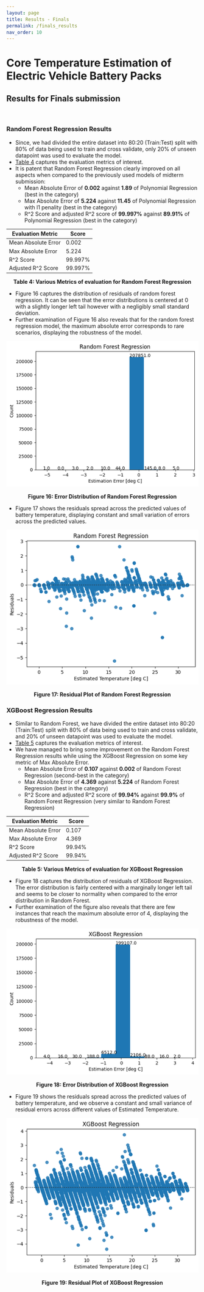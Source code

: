```yaml
---
layout: page
title: Results - Finals
permalink: /finals_results
nav_order: 10
---
```


# Core Temperature Estimation of Electric Vehicle Battery Packs

## Results for Finals submission
<br/>

### Random Forest Regression Results

* Since, we had divided the entire dataset into 80:20 (Train:Test) split with 80% of data being used to train and cross validate, only 20% of unseen datapoint was used to evaluate the model.
* [Table 4](finals_results#random-forest-regression-results) captures the evaluation metrics of interest.
* It is patent that Random Forest Regression clearly improved on all aspects when compared to the previously used models of midterm submission:
    * Mean Absolute Error of **0.002** against **1.89** of Polynomial Regression (best in the category)
    * Max Absolute Error of **5.224** against **11.45** of Polynomial Regression with l1 penality (best in the category)
    * R^2 Score and adjusted R^2 score of **99.997%** against **89.91%** of Polynomial Regression (best in the category)

| Evaluation Metric   | Score   |
| -----------------   | -----   |
| Mean Absolute Error | 0.002   |
| Max Absolute Error  | 5.224   |
| R^2 Score           | 99.997% |
| Adjusted R^2 Score  | 99.997% |

<center> <b> Table 4: Various Metrics of evaluation for Random Forest Regression </b> </center>

* Figure 16 captures the distribution of residuals of random forest regression. It can be seen that the error distributions is centered at 0 with a slightly longer left tail however with a negligibly small standard deviation.
* Further examination of Figure 16 also reveals that for the random forest regression model, the maximum absolute error corresponds to rare scenarios, displaying the robustness of the model.

![image](figs/rf_errplot.png)
<center> <b> Figure 16: Error Distribution of Random Forest Regression </b> </center>

* Figure 17 shows the residuals spread across the predicted values of battery temperature, displaying constant and small variation of errors across the predicted values.

![image](figs/rf_residualplot.png)
<center> <b> Figure 17: Residual Plot of Random Forest Regression </b> </center>

### XGBoost Regression Results

* Similar to Random Forest, we have divided the entire dataset into 80:20 (Train:Test) split with 80% of data being used to train and cross validate, and 20% of unseen datapoint was used to evaluate the model.
* [Table 5](finals_results#XGBoost-regression-results) captures the evaluation metrics of interest.
* We have managed to bring some improvement on the Random Forest Regression results while using the XGBoost Regression on some key metric of Max Absolute Error.
    * Mean Absolute Error of **0.107** against **0.002** of Random Forest Regression (second-best in the category)
    * Max Absolute Error of **4.369** against **5.224** of Random Forest Regression (best in the category)
    * R^2 Score and adjusted R^2 score of **99.94%** against **99.9%** of Random Forest Regression (very similar to Random Forest Regression)

| Evaluation Metric   | Score   |
| -----------------   | -----   |
| Mean Absolute Error | 0.107   |
| Max Absolute Error  | 4.369   |
| R^2 Score           | 99.94% |
| Adjusted R^2 Score  | 99.94% |

<center> <b> Table 5: Various Metrics of evaluation for XGBoost Regression </b> </center>

* Figure 18 captures the distribution of residuals of XGBoost Regression. The error distribution is fairly centered with a marginally longer left tail and seems to be closer to normality when compared to the error distribution in Random Forest.
* Further examination of the figure also reveals that there are few instances that reach the maximum absolute error of 4, displaying the robustness of the model.

![image](figs/xgb_errplot.png)
<center> <b> Figure 18: Error Distribution of XGBoost Regression </b> </center>

* Figure 19 shows the residuals spread across the predicted values of battery temperature, and we observe a constant and small variance of residual errors across different values of Estimated Temperature.

![image](figs/xgb_residualplot.png)
<center> <b> Figure 19: Residual Plot of XGBoost Regression </b> </center>